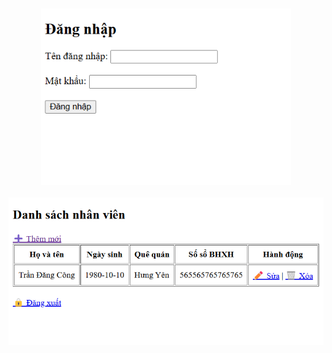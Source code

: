 <br>

<div align="center">
    <p align="center">
        <img src="login.png" alt="AIoTLab Logo" width="400"/>
        <br><br>
        <img src="form.png" alt="AIoTLab Logo" width="600"/>
    </p>
